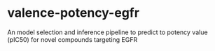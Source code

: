 # valence-potency-egfr
An model selection and inference pipeline to predict to potency value (pIC50) for novel compounds targeting EGFR
